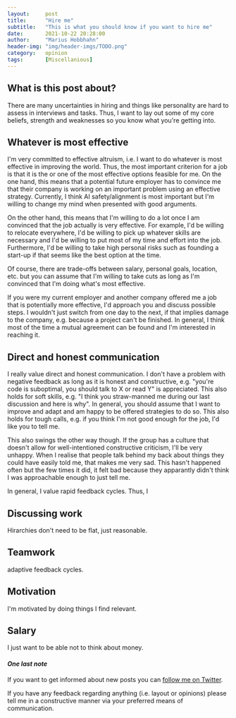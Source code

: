 ```yaml
---
layout:     post
title:      "Hire me"
subtitle:   "This is what you should know if you want to hire me"
date:       2021-10-22 20:28:00
author:     "Marius Hobbhahn"
header-img: "img/header-imgs/TODO.png"
category:   opinion
tags:       [Miscellanious]
---
```


## **What is this post about?**

There are many uncertainties in hiring and things like personality are hard to assess in interviews and tasks. Thus, I want to lay out some of my core beliefs, strength and weaknesses so you know what you're getting into.

## Whatever is most effective

I'm very committed to effective altruism, i.e. I want to do whatever is most effective in improving the world. Thus, the most important criterion for a job is that it is the or one of the most effective options feasible for me. On the one hand, this means that a potential future employer has to convince me that their company is working on an important problem using an effective strategy. Currently, I think AI safety/alignment is most important but I'm willing to change my mind when presented with good arguments. 

On the other hand, this means that I'm willing to do a lot once I am convinced that the job actually is very effective. For example, I'd be willing to relocate everywhere, I'd be willing to pick up whatever skills are necessary and I'd be willing to put most of my time and effort into the job. Furthermore, I'd be willing to take high personal risks such as founding a start-up if that seems like the best option at the time. 

Of course, there are trade-offs between salary, personal goals, location, etc. but you can assume that I'm willing to take cuts as long as I'm convinced that I'm doing what's most effective. 

If you were my current employer and another company offered me a job that is potentially more effective, I'd approach you and discuss possible steps. 
I wouldn't just switch from one day to the next, if that implies damage to the company, e.g. because a project can't be finished. In general, I think most of the time a mutual agreement can be found and I'm interested in reaching it. 

## Direct and honest communication

I really value direct and honest communication. I don't have a problem with negative feedback as long as it is honest and constructive, e.g. "you're code is suboptimal, you should talk to X or read Y" is appreciated. This also holds for soft skills, e.g. "I think you straw-manned me during our last discussion and here is why". In general, you should assume that I want to improve and adapt and am happy to be offered strategies to do so. This also holds for tough calls, e.g. if you think I'm not good enough for the job, I'd like you to tell me.

This also swings the other way though. If the group has a culture that doesn't allow for well-intentioned constructive criticism, I'll be very unhappy. When I realise that people talk behind my back about things they could have easily told me, that makes me very sad. This hasn't happened often but the few times it did, it felt bad because they apparantly didn't think I was approachable enough to just tell me. 

In general, I value rapid feedback cycles. Thus, I 

## Discussing work

Hirarchies don't need to be flat, just reasonable.

## Teamwork

adaptive feedback cycles. 

## Motivation

I'm motivated by doing things I find relevant. 

## Salary

I just want to be able not to think about money. 

#### ***One last note***

If you want to get informed about new posts you can <a href='https://twitter.com/MariusHobbhahn'>follow me on Twitter</a>.

If you have any feedback regarding anything (i.e. layout or opinions) please tell me in a constructive manner via your preferred means of communication.

